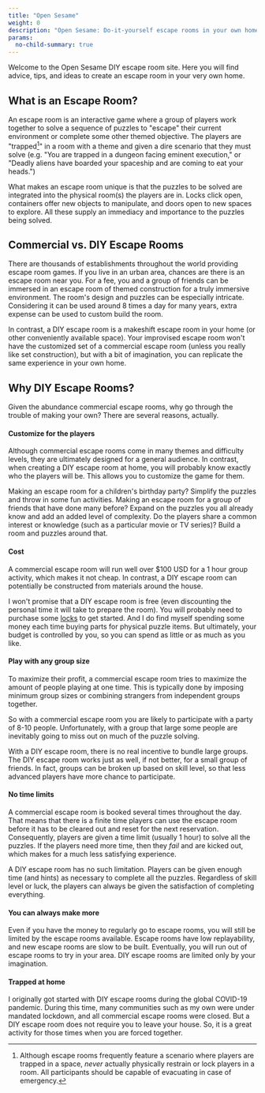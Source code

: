 ```yaml
---
title: "Open Sesame"
weight: 0
description: "Open Sesame: Do-it-yourself escape rooms in your own home."
params:
  no-child-summary: true
---
```


Welcome to the Open Sesame DIY escape room site. Here you will find
advice, tips, and ideas to create an escape room in your very own home.


## What is an Escape Room?

An escape room is an interactive game where a group of players work
together to solve a sequence of puzzles to "escape" their current
environment or complete some other themed objective. The players are
"trapped[^trapped]" in a room with a theme and given a dire scenario that
they must solve (e.g. "You are trapped in a dungeon facing eminent
execution," or "Deadly aliens have boarded your spaceship and are coming to
eat your heads.")

What makes an escape room unique is that the puzzles to be solved are
integrated into the physical room(s) the players are in. Locks click open,
containers offer new objects to manipulate, and doors open to new spaces to
explore. All these supply an immediacy and importance to the puzzles being
solved.


## Commercial vs. DIY Escape Rooms

There are thousands of establishments throughout the world providing escape
room games. If you live in an urban area, chances are there is an escape
room near you. For a fee, you and a group of friends can be immersed in an
escape room of themed construction for a truly immersive environment. The
room's design and puzzles can be especially intricate. Considering it can be
used around 8 times a day for many years, extra expense can be used to
custom build the room.

In contrast, a DIY escape room is a makeshift escape room in your home (or
other conveniently available space). Your improvised escape room won't have
the customized set of a commercial escape room (unless you really like set
construction), but with a bit of imagination, you can replicate the same
experience in your own home.


## Why DIY Escape Rooms?

Given the abundance commercial escape rooms, why go through the trouble of
making your own? There are several reasons, actually.

#### Customize for the players

Although commercial escape rooms come in many themes and difficulty levels,
they are ultimately designed for a general audience. In contrast, when
creating a DIY escape room at home, you will probably know exactly who the
players will be. This allows you to customize the game for them.

Making an escape room for a children's birthday party? Simplify the puzzles
and throw in some fun activities. Making an escape room for a group of
friends that have done many before? Expand on the puzzles you all already
know and add an added level of complexity. Do the players share a common
interest or knowledge (such as a particular movie or TV series)? Build a
room and puzzles around that.

#### Cost

A commercial escape room will run well over $100 USD for a 1 hour group
activity, which makes it not cheap. In contrast, a DIY escape room can
potentially be constructed from materials around the house.

I won't promise that a DIY escape room is free (even discounting the
personal time it will take to prepare the room). You will probably need to
purchase some [locks] to get started. And I do find myself spending some
money each time buying parts for physical puzzle items. But ultimately,
your budget is controlled by you, so you can spend as little or as much as
you like.

#### Play with any group size

To maximize their profit, a commercial escape room tries to maximize the
amount of people playing at one time. This is typically done by imposing
minimum group sizes or combining strangers from independent groups
together.

So with a commercial escape room you are likely to participate with a party
of 8-10 people. Unfortunately, with a group that large some people are
inevitably going to miss out on much of the puzzle solving.

With a DIY escape room, there is no real incentive to bundle large groups.
The DIY escape room works just as well, if not better, for a small group of
friends. In fact, groups can be broken up based on skill level, so that
less advanced players have more chance to participate.

#### No time limits

A commercial escape room is booked several times throughout the day. That
means that there is a finite time players can use the escape room before it
has to be cleared out and reset for the next reservation. Consequently,
players are given a time limit (usually 1 hour) to solve all the puzzles.
If the players need more time, then they _fail_ and are kicked out, which
makes for a much less satisfying experience.

A DIY escape room has no such limitation. Players can be given enough time
(and hints) as necessary to complete all the puzzles. Regardless of skill
level or luck, the players can always be given the satisfaction of
completing everything.

#### You can always make more

Even if you have the money to regularly go to escape rooms, you will still
be limited by the escape rooms available. Escape rooms have low
replayability, and new escape rooms are slow to be built. Eventually, you
will run out of escape rooms to try in your area. DIY escape rooms are
limited only by your imagination.

#### Trapped at home

I originally got started with DIY escape rooms during the global COVID-19
pandemic. During this time, many communities such as my own were under
mandated lockdown, and all commercial escape rooms were closed. But a DIY
escape room does not require you to leave your house. So, it is a great
activity for those times when you are forced together.



[^trapped]: Although escape rooms frequently feature a scenario where
    players are trapped in a space, _never_ actually physically restrain or
    lock players in a room. All participants should be capable of
    evacuating in case of emergency.

[locks]: equipment/locks
